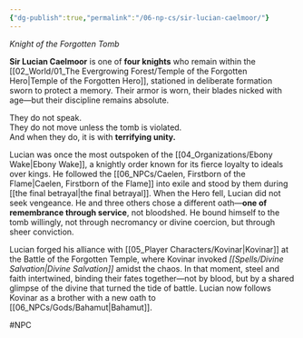 ```yaml
---
{"dg-publish":true,"permalink":"/06-np-cs/sir-lucian-caelmoor/"}
---
```


_Knight of the Forgotten Tomb_

**Sir Lucian Caelmoor** is one of **four knights** who remain within the [[02_World/01_The Evergrowing Forest/Temple of the Forgotten Hero\|Temple of the Forgotten Hero]], stationed in deliberate formation sworn to protect a memory. Their armor is worn, their blades nicked with age—but their discipline remains absolute.

They do not speak.  
They do not move unless the tomb is violated.  
And when they do, it is with **terrifying unity.**

Lucian was once the most outspoken of the [[04_Organizations/Ebony Wake\|Ebony Wake]], a knightly order known for its fierce loyalty to ideals over kings. He followed the [[06_NPCs/Caelen, Firstborn of the Flame\|Caelen, Firstborn of the Flame]] into exile and stood by them during [[the final betrayal\|the final betrayal]]. When the Hero fell, Lucian did not seek vengeance. He and three others chose a different oath—**one of remembrance through service**, not bloodshed. He bound himself to the tomb willingly, not through necromancy or divine coercion, but through sheer conviction.

Lucian forged his alliance with [[05_Player Characters/Kovinar\|Kovinar]] at the Battle of the Forgotten Temple, where Kovinar invoked _[[Spells/Divine Salvation\|Divine Salvation]]_ amidst the chaos. In that moment, steel and faith intertwined, binding their fates together—not by blood, but by a shared glimpse of the divine that turned the tide of battle. Lucian now follows Kovinar as a brother with a new oath to [[06_NPCs/Gods/Bahamut\|Bahamut]]. 

#NPC 